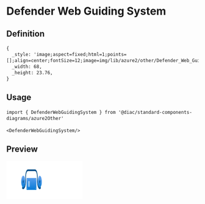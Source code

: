 # Defender Web Guiding System

## Definition

```
{
  _style: 'image;aspect=fixed;html=1;points=[];align=center;fontSize=12;image=img/lib/azure2/other/Defender_Web_Guiding_System.svg;strokeColor=none;',
  _width: 68,
  _height: 23.76,
}
```

## Usage

```
import { DefenderWebGuidingSystem } from '@diac/standard-components-diagrams/azure2Other'

<DefenderWebGuidingSystem/>
```

## Preview

<img src="./defender-web-guiding-system.png" width="200"/>

